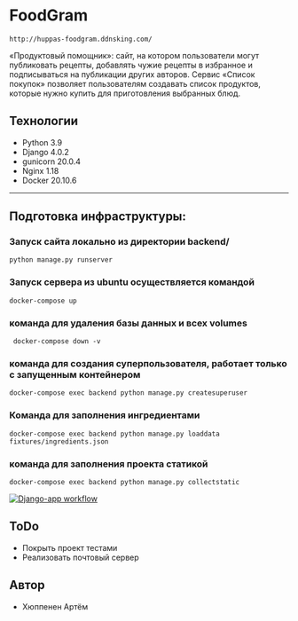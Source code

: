 # FoodGram

``` http://huppas-foodgram.ddnsking.com/ ```


«Продуктовый помощник»: сайт, на котором пользователи могут публиковать рецепты, добавлять чужие рецепты в избранное и подписываться на публикации других авторов. Сервис «Список покупок» позволяет пользователям создавать список продуктов, которые нужно купить для приготовления выбранных блюд.


## Технологии
- Python 3.9
- Django 4.0.2
- gunicorn 20.0.4
- Nginx 1.18
- Docker 20.10.6

---
## Подготовка инфраструктуры:

### Запуск сайта локально из директории backend/
``` python manage.py runserver ```
### Запуск сервера из ubuntu осуществляется командой
``` docker-compose up ```
### команда для удаления базы данных и всех volumes
``` docker-compose down -v```
### команда для создания суперпользователя, работает только с запущенным контейнером
``` docker-compose exec backend python manage.py createsuperuser ```
### Команда для заполнения ингредиентами
``` docker-compose exec backend python manage.py loaddata fixtures/ingredients.json ```
### команда для заполнения проекта статикой
``` docker-compose exec backend python manage.py collectstatic ```

[![Django-app workflow](https://github.com/huppafr/foodgram-project-react/actions/workflows/main.yml/badge.svg)](https://github.com/huppafr/foodgram-project-react/actions/workflows/main.yml)

## ToDo
- Покрыть проект тестами
- Реализовать почтовый сервер

## Автор

- Хюппенен Артём
